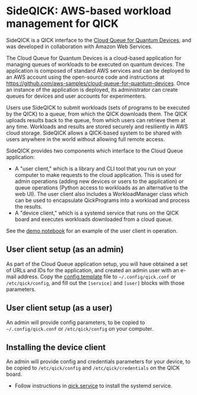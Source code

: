 # SideQICK: AWS-based workload management for QICK

SideQICK is a QICK interface to the [Cloud Queue for Quantum Devices](https://github.com/aws-samples/cloud-queue-for-quantum-devices), and was developed in collaboration with Amazon Web Services.

The Cloud Queue for Quantum Devices is a cloud-based application for managing queues of workloads to be executed on quantum devices.
The application is composed of standard AWS services and can be deployed to an AWS account using the open-source code and instructions at https://github.com/aws-samples/cloud-queue-for-quantum-devices.
Once an instance of the application is deployed, its administrator can create queues for devices and user accounts for experimenters.

Users use SideQICK to submit workloads (sets of programs to be executed by the QICK) to a queue, from which the QICK downloads them.
The QICK uploads results back to the queue, from which users can retrieve them at any time.
Workloads and results are stored securely and resiliently in AWS cloud storage.
SideQICK allows a QICK-based system to be shared with users anywhere in the world without allowing full remote access.

SideQICK provides two components which interface to the Cloud Queue application:
* A "user client," which is a library and CLI tool that you run on your computer to make requests to the cloud application. This is used for admin operations (adding new devices or users to the application) or queue operations (Python access to workloads as an alternative to the web UI). The user client also includes a WorkloadManager class which can be used to encapsulate QickPrograms into a workload and process the results.
* A "device client," which is a systemd service that runs on the QICK board and executes workloads downloaded from a cloud queue.

See the [demo notebook](aws_demo.ipynb) for an example of the user client in operation.

## User client setup (as an admin)
As part of the Cloud Queue application setup, you will have obtained a set of URLs and IDs for the application, and created an admin user with an e-mail address.
Copy the [config.template](config.template) file to `~/.config/qick.conf` or `/etc/qick/config`, and fill out the `[service]` and `[user]` blocks with those parameters.

## User client setup (as a user)
An admin will provide config parameters, to be copied to `~/.config/qick.conf` or `/etc/qick/config` on your computer.

## Installing the device client
An admin will provide config and credentials parameters for your device, to be copied to `/etc/qick/config` and `/etc/qick/credentials` on the QICK board.

* Follow instructions in [qick.service](qick.service) to install the systemd service.
